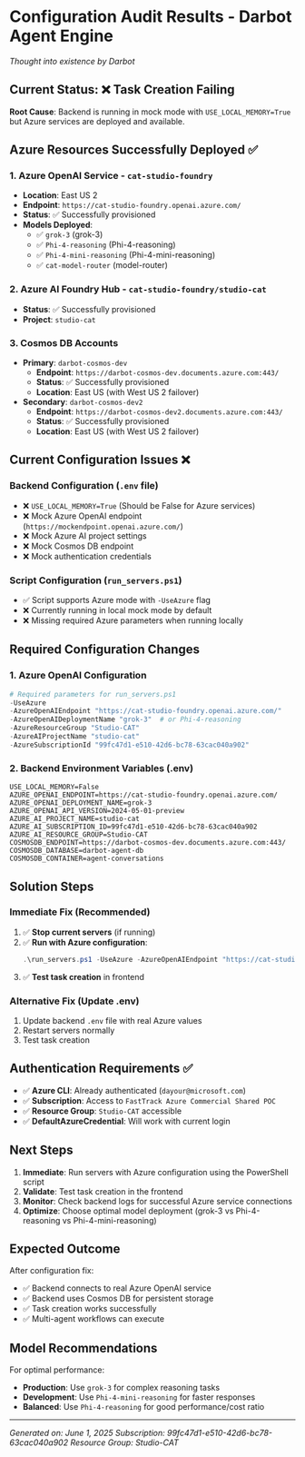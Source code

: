 # Configuration Audit Results - Darbot Agent Engine
*Thought into existence by Darbot*

## Current Status: ❌ Task Creation Failing

**Root Cause**: Backend is running in mock mode with `USE_LOCAL_MEMORY=True` but Azure services are deployed and available.

## Azure Resources Successfully Deployed ✅

### 1. **Azure OpenAI Service** - `cat-studio-foundry`
- **Location**: East US 2
- **Endpoint**: `https://cat-studio-foundry.openai.azure.com/`
- **Status**: ✅ Successfully provisioned
- **Models Deployed**:
  - ✅ `grok-3` (grok-3)
  - ✅ `Phi-4-reasoning` (Phi-4-reasoning) 
  - ✅ `Phi-4-mini-reasoning` (Phi-4-mini-reasoning)
  - ✅ `cat-model-router` (model-router)

### 2. **Azure AI Foundry Hub** - `cat-studio-foundry/studio-cat`
- **Status**: ✅ Successfully provisioned
- **Project**: `studio-cat`

### 3. **Cosmos DB Accounts**
- **Primary**: `darbot-cosmos-dev`
  - **Endpoint**: `https://darbot-cosmos-dev.documents.azure.com:443/`
  - **Status**: ✅ Successfully provisioned
  - **Location**: East US (with West US 2 failover)
- **Secondary**: `darbot-cosmos-dev2` 
  - **Endpoint**: `https://darbot-cosmos-dev2.documents.azure.com:443/`
  - **Status**: ✅ Successfully provisioned
  - **Location**: East US (with West US 2 failover)

## Current Configuration Issues ❌

### Backend Configuration (`.env` file)
- ❌ `USE_LOCAL_MEMORY=True` (Should be False for Azure services)
- ❌ Mock Azure OpenAI endpoint (`https://mockendpoint.openai.azure.com/`)
- ❌ Mock Azure AI project settings
- ❌ Mock Cosmos DB endpoint
- ❌ Mock authentication credentials

### Script Configuration (`run_servers.ps1`)
- ✅ Script supports Azure mode with `-UseAzure` flag
- ❌ Currently running in local mock mode by default
- ❌ Missing required Azure parameters when running locally

## Required Configuration Changes

### 1. Azure OpenAI Configuration
```powershell
# Required parameters for run_servers.ps1
-UseAzure
-AzureOpenAIEndpoint "https://cat-studio-foundry.openai.azure.com/"
-AzureOpenAIDeploymentName "grok-3"  # or Phi-4-reasoning
-AzureResourceGroup "Studio-CAT"
-AzureAIProjectName "studio-cat"
-AzureSubscriptionId "99fc47d1-e510-42d6-bc78-63cac040a902"
```

### 2. Backend Environment Variables (.env)
```env
USE_LOCAL_MEMORY=False
AZURE_OPENAI_ENDPOINT=https://cat-studio-foundry.openai.azure.com/
AZURE_OPENAI_DEPLOYMENT_NAME=grok-3
AZURE_OPENAI_API_VERSION=2024-05-01-preview
AZURE_AI_PROJECT_NAME=studio-cat
AZURE_AI_SUBSCRIPTION_ID=99fc47d1-e510-42d6-bc78-63cac040a902
AZURE_AI_RESOURCE_GROUP=Studio-CAT
COSMOSDB_ENDPOINT=https://darbot-cosmos-dev.documents.azure.com:443/
COSMOSDB_DATABASE=darbot-agent-db
COSMOSDB_CONTAINER=agent-conversations
```

## Solution Steps

### Immediate Fix (Recommended)
1. ✅ **Stop current servers** (if running)
2. ✅ **Run with Azure configuration**:
   ```powershell
   .\run_servers.ps1 -UseAzure -AzureOpenAIEndpoint "https://cat-studio-foundry.openai.azure.com/" -AzureResourceGroup "Studio-CAT" -AzureAIProjectName "studio-cat"
   ```
3. ✅ **Test task creation** in frontend

### Alternative Fix (Update .env)
1. Update backend `.env` file with real Azure values
2. Restart servers normally
3. Test task creation

## Authentication Requirements ✅

- ✅ **Azure CLI**: Already authenticated (`dayour@microsoft.com`)
- ✅ **Subscription**: Access to `FastTrack Azure Commercial Shared POC`
- ✅ **Resource Group**: `Studio-CAT` accessible
- ✅ **DefaultAzureCredential**: Will work with current login

## Next Steps

1. **Immediate**: Run servers with Azure configuration using the PowerShell script
2. **Validate**: Test task creation in the frontend
3. **Monitor**: Check backend logs for successful Azure service connections
4. **Optimize**: Choose optimal model deployment (grok-3 vs Phi-4-reasoning vs Phi-4-mini-reasoning)

## Expected Outcome

After configuration fix:
- ✅ Backend connects to real Azure OpenAI service
- ✅ Backend uses Cosmos DB for persistent storage
- ✅ Task creation works successfully
- ✅ Multi-agent workflows can execute

## Model Recommendations

For optimal performance:
- **Production**: Use `grok-3` for complex reasoning tasks
- **Development**: Use `Phi-4-mini-reasoning` for faster responses
- **Balanced**: Use `Phi-4-reasoning` for good performance/cost ratio

---
*Generated on: June 1, 2025*
*Subscription: 99fc47d1-e510-42d6-bc78-63cac040a902*
*Resource Group: Studio-CAT*